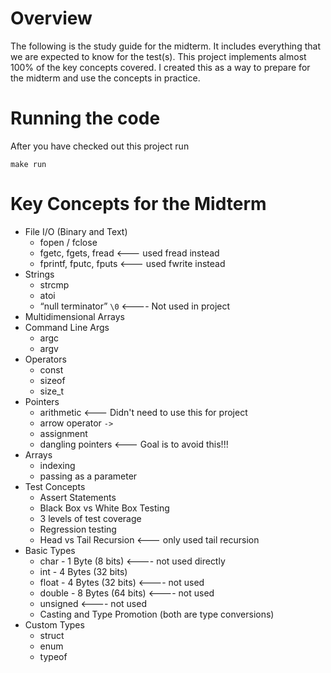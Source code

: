 # Overview
The following is the study guide for the midterm.  It includes everything that we are expected to know for the test(s).
This project implements almost 100% of the key concepts covered.  I created this as a way to prepare for the midterm
and use the concepts in practice.

# Running the code
After you have checked out this project run
```
make run
```

# Key Concepts for the Midterm 
- File I/O (Binary and Text)
    - fopen / fclose
    - fgetc, fgets, fread <--- used fread instead
    - fprintf, fputc, fputs <--- used fwrite instead
- Strings
    - strcmp
    - atoi
    - “null terminator” `\0` <---- Not used in project
- Multidimensional Arrays
- Command Line Args
    - argc
    - argv
- Operators
    - const
    - sizeof
    - size_t
- Pointers
    - arithmetic <--- Didn't need to use this for project
    - arrow operator `->`
    - assignment
    - dangling pointers <--- Goal is to avoid this!!!
- Arrays
    - indexing
    - passing as a parameter
- Test Concepts
    - Assert Statements
    - Black Box vs White Box Testing
    - 3 levels of test coverage
    - Regression testing
    - Head vs Tail Recursion <--- only used tail recursion
- Basic Types
    - char - 1 Byte (8 bits) <---- not used directly
    - int - 4 Bytes (32 bits)
    - float - 4 Bytes (32 bits) <---- not used
    - double - 8 Bytes (64 bits) <---- not used
    - unsigned <---- not used
    - Casting and Type Promotion (both are type conversions)
- Custom Types
    - struct
    - enum
    - typeof